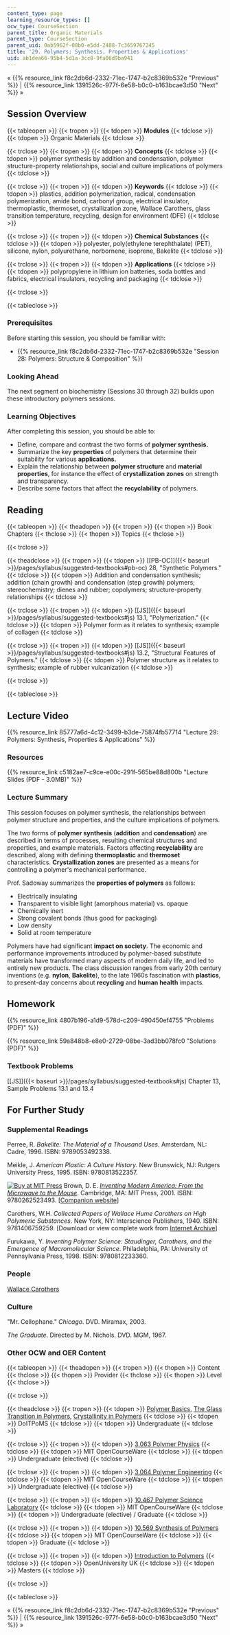 ```yaml
---
content_type: page
learning_resource_types: []
ocw_type: CourseSection
parent_title: Organic Materials
parent_type: CourseSection
parent_uid: 0ab5962f-08b0-e5dd-2488-7c3659767245
title: '29. Polymers: Synthesis, Properties & Applications'
uid: ab1dea66-95b4-5d1a-3cc8-9fa06d9ba941
---
```


« {{% resource_link f8c2db6d-2332-71ec-1747-b2c8369b532e "Previous" %}} | {{% resource_link 1391526c-977f-6e58-b0c0-b163bcae3d50 "Next" %}} »

Session Overview
----------------

{{< tableopen >}}
{{< tropen >}}
{{< tdopen >}}
**Modules**
{{< tdclose >}}
{{< tdopen >}}
Organic Materials
{{< tdclose >}}

{{< trclose >}}
{{< tropen >}}
{{< tdopen >}}
**Concepts**
{{< tdclose >}}
{{< tdopen >}}
polymer synthesis by addition and condensation, polymer structure-property relationships, social and culture implications of polymers
{{< tdclose >}}

{{< trclose >}}
{{< tropen >}}
{{< tdopen >}}
**Keywords**
{{< tdclose >}}
{{< tdopen >}}
plastics, addition polymerization, radical, condensation polymerization, amide bond, carbonyl group, electrical insulator, thermoplastic, thermoset, crystallization zone, Wallace Carothers, glass transition temperature, recycling, design for environment (DFE)
{{< tdclose >}}

{{< trclose >}}
{{< tropen >}}
{{< tdopen >}}
**Chemical Substances**
{{< tdclose >}}
{{< tdopen >}}
polyester, poly(ethylene terephthalate) (PET), silicone, nylon, polyurethane, norbornene, isoprene, Bakelite
{{< tdclose >}}

{{< trclose >}}
{{< tropen >}}
{{< tdopen >}}
**Applications**
{{< tdclose >}}
{{< tdopen >}}
polypropylene in lithium ion batteries, soda bottles and fabrics, electrical insulators, recycling and packaging
{{< tdclose >}}

{{< trclose >}}

{{< tableclose >}}

### Prerequisites

Before starting this session, you should be familiar with:

*   {{% resource_link f8c2db6d-2332-71ec-1747-b2c8369b532e "Session 28: Polymers: Structure & Composition" %}}

### Looking Ahead

The next segment on biochemistry (Sessions 30 through 32) builds upon these introductory polymers sessions.

### Learning Objectives

After completing this session, you should be able to:

*   Define, compare and contrast the two forms of **polymer synthesis.**
*   Summarize the key **properties** of polymers that determine their suitability for various **applications.**
*   Explain the relationship between **polymer structure** and **material properties**, for instance the effect of **crystallization zones** on strength and transparency.
*   Describe some factors that affect the **recyclability** of polymers.

Reading
-------

{{< tableopen >}}
{{< theadopen >}}
{{< tropen >}}
{{< thopen >}}
Book Chapters
{{< thclose >}}
{{< thopen >}}
Topics
{{< thclose >}}

{{< trclose >}}

{{< theadclose >}}
{{< tropen >}}
{{< tdopen >}}
[\[PB-OC\]]({{< baseurl >}}/pages/syllabus/suggested-textbooks#pb-oc) 28, "Synthetic Polymers."
{{< tdclose >}}
{{< tdopen >}}
Addition and condensation synthesis; addition (chain growth) and condensation (step growth) polymers; stereochemistry; dienes and rubber; copolymers; structure-property relationships
{{< tdclose >}}

{{< trclose >}}
{{< tropen >}}
{{< tdopen >}}
[\[JS\]]({{< baseurl >}}/pages/syllabus/suggested-textbooks#js) 13.1, "Polymerization."
{{< tdclose >}}
{{< tdopen >}}
Polymer form as it relates to synthesis; example of collagen
{{< tdclose >}}

{{< trclose >}}
{{< tropen >}}
{{< tdopen >}}
[\[JS\]]({{< baseurl >}}/pages/syllabus/suggested-textbooks#js) 13.2, "Structural Features of Polymers."
{{< tdclose >}}
{{< tdopen >}}
Polymer structure as it relates to synthesis; example of rubber vulcanization
{{< tdclose >}}

{{< trclose >}}

{{< tableclose >}}

Lecture Video
-------------

{{% resource_link 85777a6d-4c12-3499-b3de-75874fb57714 "Lecture 29: Polymers: Synthesis, Properties & Applications" %}}

### Resources

{{% resource_link c5182ae7-c9ce-e00c-291f-565be88d800b "Lecture Slides (PDF - 3.0MB)" %}}

### Lecture Summary

This session focuses on polymer synthesis, the relationships between polymer structure and properties, and the culture implications of polymers.

The two forms of **polymer synthesis** (**addition** and **condensation**) are described in terms of processes, resulting chemical structures and properties, and example materials. Factors affecting **recyclability** are described, along with defining **thermoplastic** and **thermoset** characteristics. **Crystallization zones** are presented as a means for controlling a polymer's mechanical performance.

Prof. Sadoway summarizes the **properties of polymers** as follows:

*   Electrically insulating
*   Transparent to visible light (amorphous material) vs. opaque
*   Chemically inert
*   Strong covalent bonds (thus good for packaging)
*   Low density
*   Solid at room temperature

Polymers have had significant **impact on society**. The economic and performance improvements introduced by polymer-based substitute materials have transformed many aspects of modern daily life, and led to entirely new products. The class discussion ranges from early 20th century inventions (e.g. **nylon**, **Bakelite**), to the late 1960s fascination with **plastics**, to present-day concerns about **recycling** and **human health** impacts.

Homework
--------

{{% resource_link 4807b196-a1d9-578d-c209-490450ef4755 "Problems (PDF)" %}}

{{% resource_link 59a848b8-e8e0-2729-08be-3ad3bb078fc0 "Solutions (PDF)" %}}

### Textbook Problems

[\[JS\]]({{< baseurl >}}/pages/syllabus/suggested-textbooks#js) Chapter 13, Sample Problems 13.1 and 13.4

For Further Study
-----------------

### Supplemental Readings

Perree, R. _Bakelite: The Material of a Thousand Uses._ Amsterdam, NL: Cadre, 1996. ISBN: 9789053492338.

Meikle, J. _American Plastic: A Culture History._ New Brunswick, NJ: Rutgers University Press, 1995. ISBN: 9780813522357.

[![Buy at MIT Press](/images/mp_logo.gif)](https://mitpress.mit.edu/9780262523493) Brown, D. E. [_Inventing Modern America: From the Microwave to the Mouse_](https://mitpress.mit.edu/9780262523493). Cambridge, MA: MIT Press, 2001. ISBN: 9780262523493. \[[Companion website](http://web.mit.edu/invent/www/ima/)\]

Carothers, W.H. _Collected Papers of Wallace Hume Carothers on High Polymeric Substances_. New York, NY: Interscience Publishers, 1940. ISBN: 9781406759259. \[Download or view complete work from [Internet Archive](http://www.archive.org/details/collectedpaperso031072mbp)\]

Furukawa, Y. _Inventing Polymer Science: Staudinger, Carothers, and the Emergence of Macromolecular Science_. Philadelphia, PA: University of Pennsylvania Press, 1998. ISBN: 9780812233360.

### People

[Wallace Carothers](http://en.wikipedia.org/wiki/Wallace_Carothers)

### Culture

"Mr. Cellophane." _Chicago_. DVD. Miramax, 2003.

_The Graduate_. Directed by M. Nichols. DVD. MGM, 1967.

### Other OCW and OER Content

{{< tableopen >}}
{{< theadopen >}}
{{< tropen >}}
{{< thopen >}}
Content
{{< thclose >}}
{{< thopen >}}
Provider
{{< thclose >}}
{{< thopen >}}
Level
{{< thclose >}}

{{< trclose >}}

{{< theadclose >}}
{{< tropen >}}
{{< tdopen >}}
[Polymer Basics](http://www.doitpoms.ac.uk/tlplib/polymerbasics/index.php), [The Glass Transition in Polymers](http://www.doitpoms.ac.uk/tlplib/glass-transition/index.php), [Crystallinity in Polymers](http://www.doitpoms.ac.uk/tlplib/polymers/index.php)
{{< tdclose >}}
{{< tdopen >}}
DoITPoMS
{{< tdclose >}}
{{< tdopen >}}
Undergraduate
{{< tdclose >}}

{{< trclose >}}
{{< tropen >}}
{{< tdopen >}}
[3.063 Polymer Physics](/courses/3-063-polymer-physics-spring-2007)
{{< tdclose >}}
{{< tdopen >}}
MIT OpenCourseWare
{{< tdclose >}}
{{< tdopen >}}
Undergraduate (elective)
{{< tdclose >}}

{{< trclose >}}
{{< tropen >}}
{{< tdopen >}}
[3.064 Polymer Engineering](/courses/3-064-polymer-engineering-fall-2003)
{{< tdclose >}}
{{< tdopen >}}
MIT OpenCourseWare
{{< tdclose >}}
{{< tdopen >}}
Undergraduate (elective)
{{< tdclose >}}

{{< trclose >}}
{{< tropen >}}
{{< tdopen >}}
[10.467 Polymer Science Laboratory](/courses/10-467-polymer-science-laboratory-fall-2005)
{{< tdclose >}}
{{< tdopen >}}
MIT OpenCourseWare
{{< tdclose >}}
{{< tdopen >}}
Undergraduate (elective) / Graduate
{{< tdclose >}}

{{< trclose >}}
{{< tropen >}}
{{< tdopen >}}
[10.569 Synthesis of Polymers](/courses/10-569-synthesis-of-polymers-fall-2006)
{{< tdclose >}}
{{< tdopen >}}
MIT OpenCourseWare
{{< tdclose >}}
{{< tdopen >}}
Graduate
{{< tdclose >}}

{{< trclose >}}
{{< tropen >}}
{{< tdopen >}}
[Introduction to Polymers](http://openlearn.open.ac.uk/mod/oucontent/view.php?id=397829)
{{< tdclose >}}
{{< tdopen >}}
OpenUniversity UK
{{< tdclose >}}
{{< tdopen >}}
Masters
{{< tdclose >}}

{{< trclose >}}

{{< tableclose >}}

« {{% resource_link f8c2db6d-2332-71ec-1747-b2c8369b532e "Previous" %}} | {{% resource_link 1391526c-977f-6e58-b0c0-b163bcae3d50 "Next" %}} »